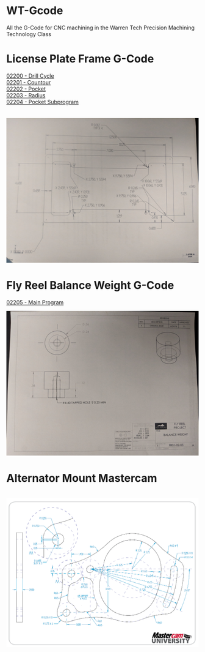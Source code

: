 # WT-Gcode
All the G-Code for CNC machining in the Warren Tech Precision Machining Technology Class

# License Plate Frame G-Code
[02200 - Drill Cycle](/O02200.txt)<br />
[02201 - Countour](/O02201.txt)<br />
[02202 - Pocket](/O02202.txt)<br />
[02203 - Radius](/O02203.txt)<br />
[02204 - Pocket Subprogram](/O02204.txt)<br />
<br /><br />
![alt text](IMG_20180912_091057.jpg)

# Fly Reel Balance Weight G-Code
[02205 - Main Program](/02205.txt)<br />

![alt text](IMG_20181001_081248.jpg)

# Alternator Mount Mastercam
[]()<br />
![alt text](AltMountFull.png)


